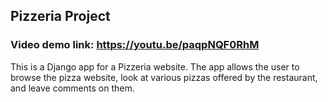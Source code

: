## Pizzeria Project

### Video demo link: https://youtu.be/paqpNQF0RhM

This is a Django app for a Pizzeria website.
The app allows the user to browse the pizza website, look at various pizzas offered by the restaurant, and leave comments on them.
